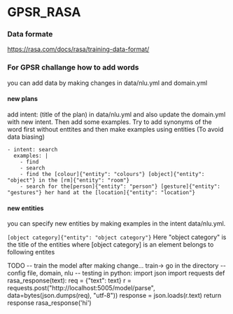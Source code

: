 # GPSR_RASA

### Data formate
https://rasa.com/docs/rasa/training-data-format/

### For GPSR challange how to add words
you can add data by making changes in data/nlu.yml and domain.yml

#### new plans
add intent: (title of the plan) in data/nlu.yml and also update the domain.yml with new intent. Then add some examples.
Try to add synonyms of the word first without enttites and then make examples using entities (To avoid data biasing)

```
- intent: search
  examples: |
    - find
    - search
    - find the [colour]{"entity": "colours"} [object]{"entity": "object"} in the [rm]{"entity": "room"}
    - search for the[person]{"entity": "person"} [gesture]{"entity": "gestures"} her hand at the [location]{"entity": "location"}
```
#### new entities
you can specify new entities by making examples in the intent data/nlu.yml.

```[object category]{"entity": "object category"}```
Here "object category" is the title of the entities where [object category] is an element belongs to following entites


TODO
-- train the model after making change... train-> go in the directory
-- config file, domain, nlu
-- testing in python:
import json
import requests
    def rasa_response(text):
        req = {"text": text}
        r = requests.post("http://localhost:5005/model/parse", data=bytes(json.dumps(req), "utf-8"))
        response = json.loads(r.text)
        return response
rasa_response('hi')
